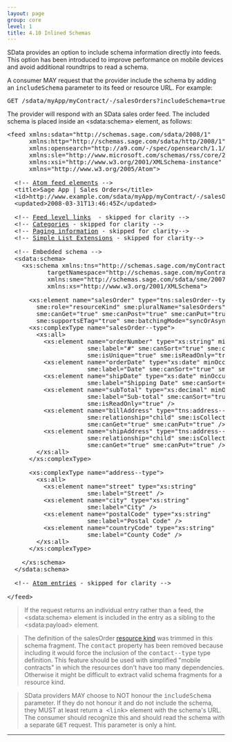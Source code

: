 ```yaml
---
layout: page
group: core
level: 1
title: 4.10 Inlined Schemas
---
```


SData provides an option to include schema information directly into feeds.
This option has been introduced to improve performance on mobile devices and
avoid additional roundtrips to read a schema.

A consumer MAY request that the provider include the schema by adding
an&nbsp;<tt>includeSchema</tt> parameter to its feed or resource URL. For example:

<pre>GET /sdata/myApp/myContract/-/salesOrders?includeSchema=true</pre>

The provider will respond with an SData sales order feed. The included schema
is&nbsp;placed inside an &lt;sdata:schema&gt; element, as follows:

<pre>&lt;feed xmlns:sdata="http://schemas.sage.com/sdata/2008/1" 
      xmlns:http="http://schemas.sage.com/sdata/http/2008/1" 
&nbsp;&nbsp;&nbsp;&nbsp;&nbsp; xmlns:opensearch="http://a9.com/-/spec/opensearch/1.1/"
      xmlns:sle="http://www.microsoft.com/schemas/rss/core/2005" 
      xmlns:xsi="http://www.w3.org/2001/XMLSchema-instance"
&nbsp;&nbsp;&nbsp;&nbsp;&nbsp; xmlns="http://www.w3.org/2005/Atom"&gt;

  &lt;!-- <a href="../0302/" title="3.2 Feed Elements">Atom feed elements</a> --&gt;
&nbsp; &lt;title&gt;Sage App | Sales Orders&lt;/title&gt;
&nbsp; &lt;id&gt;http://www.example.com/sdata/myApp/myContract/-/salesOrders&lt;/id&gt;
&nbsp; &lt;updated&gt;2008-03-31T13:46:45Z&lt;/updated&gt;

  &lt;!-- <a href="../0303/" title="3.3 Feed Level Links">Feed level links</a>  - skipped for clarity --&gt; 
  &lt;!-- <a href="../0304/" title="3.4 Categories">Categories</a> - skipped for clarity --&gt;
  &lt;!-- <a href="../0305/" title="3.5 Paging Information">Paging information</a> - skipped for clarity--&gt;
  &lt;!-- <a href="../0306/" title="3.6 Simple List Extensions">Simple List Extensions</a> - skipped for clarity--&gt;

  &lt;!-- Embedded schema --&gt;
  &lt;sdata:schema&gt; 
    &lt;xs:schema xmlns:tns="http://schemas.sage.com/myContract" 
           targetNamespace="http://schemas.sage.com/myContract" 
           xmlns:sme="http://schemas.sage.com/sdata/sme/2007" 
           xmlns:xs="http://www.w3.org/2001/XMLSchema"&gt;

      &lt;xs:element name="salesOrder" type="tns:salesOrder--type" 
        sme:role="resourceKind" sme:pluralName="salesOrders" sme:label="Sales Order"
        sme:canGet="true" sme:canPost="true" sme:canPut="true" sme:canDelete="true"
        sme:supportsETag="true" sme:batchingMode="syncOrAsync" /&gt;
&nbsp;     &lt;xs:complexType name="salesOrder--type"&gt;
&nbsp;&nbsp;&nbsp;     &lt;xs:all&gt;
          &lt;xs:element name="orderNumber" type="xs:string" minOccurs="0"
                      sme:label="#" sme:canSort="true" sme:canFilter="true" sme:precedence="1" 
                      sme:isUnique="true" sme:isReadOnly="true"/&gt;
&nbsp;&nbsp;&nbsp;    &nbsp;&nbsp; &lt;xs:element name="orderDate" type="xs:date" minOccurs="0"
                      sme:label="Date" sme:canSort="true" sme:canFilter="true" sme:precedence="2" /&gt;
&nbsp;&nbsp;&nbsp;&nbsp;&nbsp;     &lt;xs:element name="shipDate" type="xs:date" minOccurs="0" nillable="true"
                      sme:label="Shipping Date" sme:canSort="true" sme:canFilter="true" sme:precedence="3" /&gt;
&nbsp;&nbsp;&nbsp;&nbsp;&nbsp;     &lt;xs:element name="subTotal" type="xs:decimal" minOccurs="0"
                      sme:label="Sub-total" sme:canSort="true" sme:canFilter="true" sme:precedence="2" 
                      sme:isReadOnly="true" /&gt;
&nbsp;&nbsp;&nbsp;&nbsp;&nbsp;     &lt;xs:element name="billAddress" type="tns:address--type" minOccurs="0"
                      sme:relationship="child" sme:isCollection="false" sme:label="Billing Address" 
                      sme:canGet="true" sme:canPut="true" /&gt;
&nbsp;&nbsp;&nbsp;&nbsp;&nbsp;     &lt;xs:element name="shipAddress" type="tns:address--type" minOccurs="0"
                      sme:relationship="child" sme:isCollection="false" sme:label="Shipping Address" 
                      sme:canGet="true" sme:canPut="true" /&gt;
&nbsp;&nbsp;&nbsp;     &lt;/xs:all&gt;
&nbsp;     &lt;/xs:complexType&gt;

      &lt;xs:complexType name="address--type"&gt;
&nbsp;&nbsp;&nbsp;     &lt;xs:all&gt;
&nbsp;&nbsp;&nbsp;&nbsp;&nbsp;     &lt;xs:element name="street" type="xs:string" 
                      sme:label="Street" /&gt; 
&nbsp;&nbsp;&nbsp;&nbsp;&nbsp;     &lt;xs:element name="city" type="xs:string" 
                      sme:label="City" /&gt;
&nbsp;&nbsp;&nbsp;&nbsp;&nbsp;     &lt;xs:element name="postalCode" type="xs:string" 
                      sme:label="Postal Code" /&gt;
&nbsp;&nbsp;&nbsp;&nbsp;&nbsp;     &lt;xs:element name="countryCode" type="xs:string" 
                      sme:label="County Code" /&gt;
&nbsp;&nbsp;&nbsp;     &lt;/xs:all&gt;
&nbsp;     &lt;/xs:complexType&gt;

    &lt;/xs:schema&gt;
  &lt;/sdata:schema&gt;

  &lt;!-- <a href="../0307/" title="3.7 Typical Feed Entry">Atom entries</a> - skipped for clarity --&gt;

&lt;/feed&gt;</pre>

<blockquote class="warning">If the request returns an individual entry rather than a feed,
the &lt;sdata:schema&gt; element is included in the entry as a sibling to the
&lt;sdata:payload&gt; element.</blockquote>

<blockquote class="warning">The definition of the salesOrder
<a href="../0101/" title="1.1 Terminology">resource kind</a> was&nbsp;trimmed in this schema fragment.
The <tt>contact</tt> property has been removed because including it would force
the inclusion of the <tt>contact--type</tt> type definition. This feature should
be used with simplified "mobile contracts" in which the resources&nbsp;don't have too
many dependencies. Otherwise it might be difficult to extract valid schema
fragments for a resource kind.</blockquote>

<blockquote class="compliance">SData providers MAY choose to NOT honour the
<tt>includeSchema</tt> parameter. If they do not honour it and do not include
the schema, they MUST at least return a<tt> &lt;link&gt;</tt> element with the
schema's URL. The consumer should recognize this and should read the schema with
a separate <tt>GET</tt> request.&nbsp;This parameter is only a hint.</blockquote>

* * *